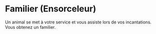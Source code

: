 # Familier (Ensorceleur)

<p>Un animal se met à votre service et vous assiste lors de vos incantations. Vous obtenez un familier.</p>